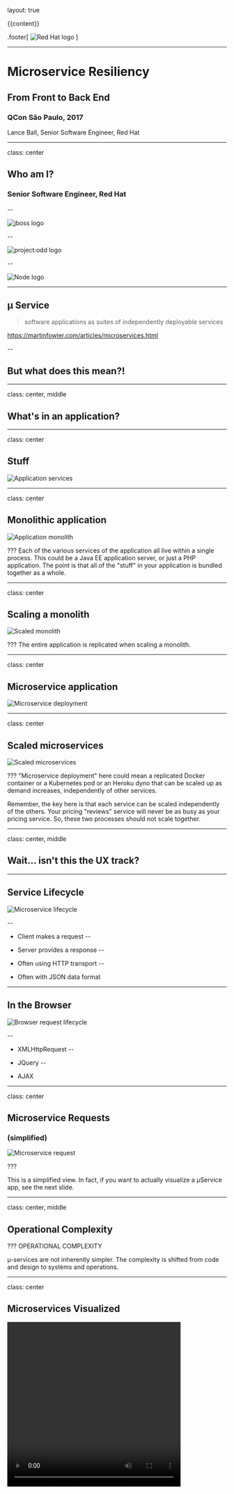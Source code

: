 layout: true

{{content}}

.footer[
  ![Red Hat logo](redhat-logo.jpg)
]

---
# Microservice Resiliency
## From Front to Back End


### QCon São Paulo, 2017

Lance Ball,
Senior Software Engineer,
Red Hat

---

class: center

## Who am I?

### Senior Software Engineer, Red Hat

--

![jboss logo](jboss-logo.png)

--

![project:odd logo](projectodd-logo.png)

--

![Node logo](nodejs-logo-wide.png)

---

## µ Service


> software applications as suites of independently deployable services

https://martinfowler.com/articles/microservices.html

--

## But what does this mean?!

---
class: center, middle
## What's in an application?

---

class: center

## Stuff

![Application services](services.png)

---
class: center

## Monolithic application

![Application monolith](monolith.png)

???
Each of the various services of the application all live within a
single process. This could be a Java EE application server, or just
a PHP application. The point is that all of the "stuff" in your application
is bundled together as a whole.

---
class: center

## Scaling a monolith

![Scaled monolith](scaled-monolith.png)

???
The entire application is replicated when scaling a monolith.

---
class: center

## Microservice application

![Microservice deployment](microservice-deployment.png)

---
class: center

## Scaled microservices

![Scaled microservices](scaled-microservices.png)

???
"Microservice deployment" here could mean a replicated Docker container
or a Kubernetes pod or an Heroku dyno that can be scaled up as demand
increases, independently of other services.

Remember, the key here is that each service can be scaled independently
of the others. Your pricing "reviews" service will never be as busy as
your pricing service. So, these two processes should not scale together.

---
class: center, middle

## Wait... isn't this the UX track?

---
## Service Lifecycle

![Microservice lifecycle](lifecycle.png)

--

* Client makes a request
--

* Server provides a response
--

* Often using HTTP transport
--

* Often with JSON data format
---
## In the Browser

![Browser request lifecycle](browser-lifecycle.png)

--

* XMLHttpRequest
--

* JQuery
--

* AJAX
---
class: center

## Microservice Requests
### (simplified)

![Microservice request](microservice-request.png)

???

This is a simplified view.
In fact, if you want to actually visualize a µService app,
see the next slide.

---
class: center, middle

## Operational Complexity

???
OPERATIONAL COMPLEXITY

µ-services are not inherently simpler. The complexity is shifted
from code and design to systems and operations.

---

class: center

## Microservices Visualized

<video width="398" height="378" autoplay loop>
  <source src="https://video.twimg.com/tweet_video/C7sOlUjVYAEzz0y.mp4" type="video/mp4">

https://twitter.com/ThePracticalDev/status/845285541528719360

---

## Problems

--

* Timeouts

--

* Network saturation


--

* Programmer error

--

* Disk failure

--

* Transitive dependencies

???

If your application uses any kind of I/O

---

class: center

## Cascading failures

![Cascading failures](cascading-failure.png)

---

class: center, middle

![Sysiphus](giphy.gif)

---

# How to deal with all this

--

* Limit single points of failure

--

* Shed load when possible

--

* Provide fallback behavior

--

* Optimize failure discovery

---

## Circuit Breaker
--

* Calls that could fail are wrapped

--

* Circuit opens at a failure threshold

--

* Further calls short circuit for a while

--

* Later, circuit tries again and trips immediately if there is failure

---
class: middle, center

![Flow chart](flowchart.png)

---
class: middle, center

## Circuit State

![State](state.png)

---

## Async operation that could fail

```js
// Use JQuery to get cart info
$.get('http://mystore.com/cart')
  .then((json) => {
    // update the UI with JSON data
  })
  .catch((e) => {
    // oops something went wrong
   console.error(e);
  })
```

--

### Shed load when possible

???
This is fine, but it ignores the fact that the server may
be continually failing, and has no mechanism builtin to
allow for throttling back.

Fallback behavior could be implemented in the catch
clause, but may end up duplicating implementation of
the success condition.

---

## Aside - Promsies

```js
// Use JQuery to get cart info
$.get('http://mystore.com/cart')
* .then((json) => {
    // update the UI with JSON data
  })
* .catch((e) => {
    // oops something went wrong
   console.error(e);
  })
```
---

## Circuit Breaker Example

```js
// Use JQuery's ajax wrapper and circuit breaker
// defaults for failure threshold, timing, etc.
const circuit = circuitBreaker($.get);

circuit.fire('http://nodejs.org/dist/index.json')
  .then((json) => {
    // update the UI with JSON data
  })
  // on failure, just log to console
  .catch(console.error);
```

???

Doesn't look that much different than the original.
But this version allows your code to automatically
throttle requests to allow the server to recover.

Note the promise API in use here. What about callbacks?
Node uses callbacks everywhere...

---

## Circuit Breaker Example

```js
// Use JQuery's ajax wrapper and circuit breaker
// defaults for failure threshold, timing, etc.
*const circuit = circuitBreaker($.get);

circuit.fire('http://nodejs.org/dist/index.json')
  .then((json) => {
    // update the UI with JSON data
  })
  // on failure, just log to console
  .catch(console.error);
```

---

## Circuit Breaker Example

```js
// Use JQuery's ajax wrapper and circuit breaker
// defaults for failure threshold, timing, etc.
const circuit = circuitBreaker($.get);

*circuit.fire('http://nodejs.org/dist/index.json')
  .then((json) => {
    // update the UI with JSON data
  })
  // on failure, just log to console
  .catch(console.error);
```

---

## Promises vs. Callbacks

```js
// Wrap Node.js' fs.readFile as a promise-returning function
*const readFile = circuitBreaker.promisify(fs.readFile);

const circuit = circuitBreaker(readFile, options);

circuit.fire('./package.json', 'utf-8')
  .then(console.log)
  .catch(console.error);
```

???

Switch to terminal and do this example.
Use the error output to point out the need for a fallback

---

## Circuit Breaker Fallback

### Provides default behavior in case of error

```js
*circuit.fallback((file) => `Sorry, I can't read ${file}`);

// Fallback function is still a success case
circuit.fire('./package.jsob')
  .then((data) => console.log(`package.json: \n${data}`))
  .catch((err) => console.error(`ERR: ${err}`));
```

???
A circuit breaker's fallback is just a function. But you can also
supply a circuit as a fallback. Neat, huh?
---

## Circuit Breaker Fallback

### Provides default behavior in case of error

```js
circuit.fallback((file) => `Sorry, I can't read ${file}`);

// Fallback function is still a success case
*circuit.fire('./package.jsob')
  .then((data) => console.log(`package.json: \n${data}`))
  .catch((err) => console.error(`ERR: ${err}`));
```

???
Go back to the console to demonstrate this. But DO NOT USE MULTILINE.

---

## Caching
### Always returns the same value

```js
const now = circuitBreaker(Date, { cache: true });
```

--
```js
circuit.fire().then(console.log);
// Mon Apr 10 2017 12:10:26 GMT-0400 (EDT)
circuit.fire().then(console.log);
// Mon Apr 10 2017 12:10:26 GMT-0400 (EDT)
circuit.fire().then(console.log);
// Mon Apr 10 2017 12:10:26 GMT-0400 (EDT)
```

---

## When is this useful?

* Frequent hits, infrequent change
* E.g. temperature

```js
const temp = circuitBreaker(fetchTemperature, { cache: true });

// periodically clear the cache
setInterval(_ => temp.clearCache(), 3000);
```

---

## Events

Circuit breakers are event emitters


```js
  // Update the UI specifically for timeout errors
  circuit.on('timeout',
    () => $(element).prepend(
      mkNode(`${route} is taking too long to respond.`)));
```
--
<div style='float:left;width:50%'>
<ul class='events'>
  <li>`fire`</li>
  <li>`reject`</li>
  <li>`timeout`</li>
  <li>`success`</li>
  <li>`failure`</li>
</ul>
</div>

<div style='float:right;width:50%'>
<ul class='events'>
  <li>`open`</li>
  <li>`close`</li>
  <li>`halfOpen`</li>
  <li>`fallback`</li>
  <li>`snapshot`</li>
</ul>
</div>

---

## Status

```js
*// create a 10 sec window with 10 buckets of 1 sec
*const circuit = circuitBreaker(asyncFunc, {
*  rollingCountTimeout: 10000,
*  rollingCountBuckets: 10
*});

// status is calculated every time status is accessed
const status = circuit.status

// print the entire statistical window
console.log(status.window);

// print the rolling stats
console.log(status.stats);
```

---

## Status

```js
// create a 10 sec window with 10 buckets of 1 sec
const circuit = circuitBreaker(asyncFunc, {
  rollingCountTimeout: 10000,
  rollingCountBuckets: 10
});

*// status is calculated every time status is accessed
*const status = circuit.status

// print the entire statistical window
console.log(status.window);

// print the rolling stats
console.log(status.stats);
```

---
## Status

```js
// print the rolling stats
console.log(status.stats);

*// { failures: 3,
*//   fallbacks: 4,
*//   successes: 44,
*//   rejects: 4,
*//   fires: 48,
*//   timeouts: 1,
*//   cacheHits: 0,
*//   cacheMisses: 0 }

```

---

## Demo

---
class: center

## Questions?

<div class='center'>
http://lanceball.com /
Twitter - @lanceball /
GitHub - @lance
</div>

![questions](handsup.png)

---

## Questions
